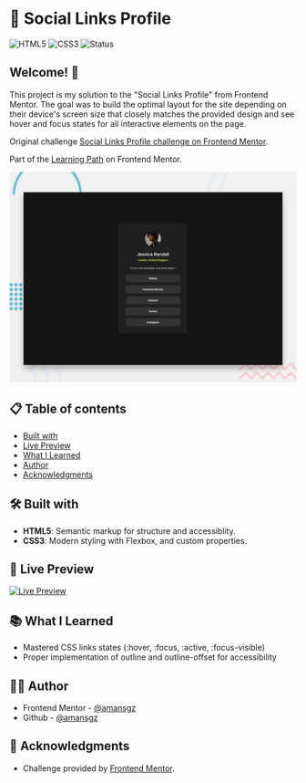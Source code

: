 # 🚀 Social Links Profile

![HTML5](https://img.shields.io/badge/HTML5-E34F26?style=for-the-badge&logo=html5&logoColor=white) ![CSS3](https://img.shields.io/badge/CSS3-1572B6?style=for-the-badge&logoColor=white)
![Status](https://img.shields.io/badge/Status-Completed-success?style=for-the-badge)

## Welcome! 👋

This project is my solution to the "Social Links Profile" from Frontend Mentor. The goal was to build the optimal layout for the site depending on their device's screen size that closely matches the provided design and see hover and focus states for all interactive elements on the page.

Original challenge [Social Links Profile challenge on Frontend Mentor](https://www.frontendmentor.io/challenges/social-links-profile-UG32l9m6dQ).

Part of the [Learning Path](https://www.frontendmentor.io/learning-paths) on Frontend Mentor.

![Design preview for the Social Links Profile challenge](./assets/images/preview.jpg)

## 📋 Table of contents

- [Built with](#-built-with)
- [Live Preview](#-live-preview)
- [What I Learned](#-what-i-learned)
- [Author](#-author)
- [Acknowledgments](#-acknowledgments)

## 🛠 Built with

- **HTML5**: Semantic markup for structure and accessiblity.
- **CSS3**: Modern styling with Flexbox, and custom properties.

## 🔗 Live Preview

[![Live Preview](https://img.shields.io/badge/Demo-Live-00BCD4?style=for-the-badge)](https://amansgz.github.io/social-links-profile)

## 📚 What I Learned

- Mastered CSS links states (:hover, :focus, :active, :focus-visible)
- Proper implementation of outline and outline-offset for accessibility

## 👩‍💻 Author

- Frontend Mentor - [@amansgz](https://www.frontendmentor.io/profile/amansgz)
- Github - [@amansgz](https://www.github.com/amansgz)

## 🙌 Acknowledgments

- Challenge provided by [Frontend Mentor](https://www.frontendmentor.io).
